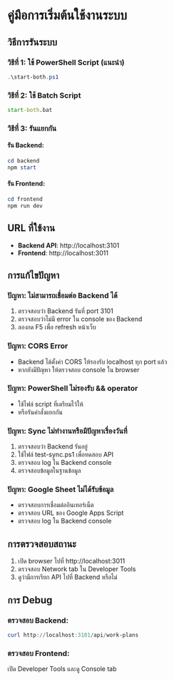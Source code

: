 # คู่มือการเริ่มต้นใช้งานระบบ

## วิธีการรันระบบ

### วิธีที่ 1: ใช้ PowerShell Script (แนะนำ)
```powershell
.\start-both.ps1
```

### วิธีที่ 2: ใช้ Batch Script
```cmd
start-both.bat
```

### วิธีที่ 3: รันแยกกัน

#### รัน Backend:
```powershell
cd backend
npm start
```

#### รัน Frontend:
```powershell
cd frontend
npm run dev
```

## URL ที่ใช้งาน

- **Backend API**: http://localhost:3101
- **Frontend**: http://localhost:3011

## การแก้ไขปัญหา

### ปัญหา: ไม่สามารถเชื่อมต่อ Backend ได้
1. ตรวจสอบว่า Backend รันที่ port 3101
2. ตรวจสอบว่าไม่มี error ใน console ของ Backend
3. ลองกด F5 เพื่อ refresh หน้าเว็บ

### ปัญหา: CORS Error
- Backend ได้ตั้งค่า CORS ให้รองรับ localhost ทุก port แล้ว
- หากยังมีปัญหา ให้ตรวจสอบ console ใน browser

### ปัญหา: PowerShell ไม่รองรับ && operator
- ใช้ไฟล์ script ที่เตรียมไว้ให้
- หรือรันคำสั่งแยกกัน

### ปัญหา: Sync ไม่ทำงานหรือมีปัญหาเรื่องวันที่
1. ตรวจสอบว่า Backend รันอยู่
2. ใช้ไฟล์ test-sync.ps1 เพื่อทดสอบ API
3. ตรวจสอบ log ใน Backend console
4. ตรวจสอบข้อมูลในฐานข้อมูล

### ปัญหา: Google Sheet ไม่ได้รับข้อมูล
- ตรวจสอบการเชื่อมต่ออินเทอร์เน็ต
- ตรวจสอบ URL ของ Google Apps Script
- ตรวจสอบ log ใน Backend console

## การตรวจสอบสถานะ

1. เปิด browser ไปที่ http://localhost:3011
2. ตรวจสอบ Network tab ใน Developer Tools
3. ดูว่ามีการเรียก API ไปที่ Backend หรือไม่

## การ Debug

### ตรวจสอบ Backend:
```powershell
curl http://localhost:3101/api/work-plans
```

### ตรวจสอบ Frontend:
เปิด Developer Tools และดู Console tab 